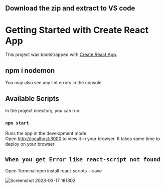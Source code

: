 
## Download the zip and extract to VS code
# Getting Started with Create React App

This project was bootstrapped with [Create React App](https://github.com/facebook/create-react-app).

## npm i nodemon

You may also see any lint errors in the console.

## Available Scripts

In the project directory, you can run:

### `npm start`

Runs the app in the development mode.\
Open [http://localhost:3000](http://localhost:3000) to view it in your browser.
It takes some time to deploy on your browser

## `When you get Error like react-script not found`
       
Open Terminal npm install react-scripts --save


![Screenshot 2023-03-17 181802](https://user-images.githubusercontent.com/109327528/225912534-1204651e-8140-47e0-9e16-bcc6bb0d2ead.png)


